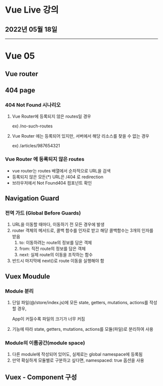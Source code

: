 # Vue Live 강의

## 2022년 05월 18일

---

# Vue 05

## Vue router

## 404 page

### 404 Not Found 시나리오

1. Vue Router에 등록되지 않은 routes일 경우

   ex)  /no-such-routes

2. Vue Router 에는 등록되어 있지만, 서버에서 해당 리소스를 찾을 수 없는 경우

   ex) /articles/987654321



### Vue Router 에 등록되지 않은 routes

+ vue router는 routes 배열에서 순차적으로 URL을 검색
+ 등록되지 않은 모든(*) URL은 /404 로 redirection
+ 브라우저에서 Not Found404 컴포넌트 확인



## Navigation Guard

### 전역 가드 (Global Before Guards)

1. URL을 이동할 때마다, 이동하기 전 모든 경우에 발생
2. router 객체의 메서드로, 콜백 함수를 인자로 받고 해당 콜백함수는 3개의 인자를 받음
   1. to: 이동하려는 route의 정보를 담은 객체
   2. from: 직전 route의 정보를 담은 객체
   3. next: 실제 route의 이동을 조작하는 함수
3. 반드시 마지막에 next()로 route 이동을 실행해야 함



## Vuex Moudule

### Module 분리

1. 단일 파일(@/store/index.js)에 모든 state, getters, mutations, actions를 작성할 경우,

   App이 커질수록 파일의 크기가 너무 커짐

2. 기능에 따라 state, getters, mutations, actions를 모듈(파일)로 분리하여 사용

### Module의 이름공간(module space)

1. 다른 module에 작성되어 있어도, 실제로는 global namespace에 등록됨
2. 만약 확실하게 모듈별로 구분하고 싶다면, namespaced: true 옵션을 사용



## Vuex - Component 구성
